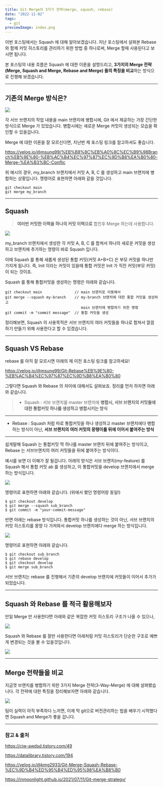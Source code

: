 ```yaml
---
title: Git Merge의 3가기 전략(merge, squash, rebase)
date: "2022-11-02"
tags:
  - git
previewImage: index.png
---
```


이번 포스팅에서는 Squash 에 대해 알아보겠습니다. 지난 포스팅에서 살펴본 Rebase 와 함께 커밋 히스토리를 관리하기 위한 방법 중 하나로써, Merge 할때 사용된다고 보시면 됩니다.

본 포스팅의 내용 흐름은 Squash 에 대한 이론을 설명드리고, **3가지의 Merge 전략(Merge, Squash and Merge, Rebase and Merge) 들의 특징을 비교**하는 방식으로 진행해 보겠습니다.

---

## 기존의 Merge 방식은?

![](https://velog.velcdn.com/images/msung99/post/78e6ae6a-3fdd-4b69-b359-7d5c795d4a75/image.png)

각 서브 브랜치의 작업 내용을 main 브랜치에 병합시에, Git 에서 제공하는 가장 간단한 방식으로 Merge 가 있었습니다. 병합시에는 새로운 Merge 커밋이 생성되는 모습을 확인할 수 있을겁니다.

Merge 에 대한 이론을 잘 모르신다면, 지난번 제 포스팅 링크를 참고하셔도 좋습니다.

https://velog.io/@msung99/%EB%B8%8C%EB%A0%8C%EC%B9%98Branch%EB%9E%80-%EB%AC%B4%EC%97%87%EC%9D%B8%EA%B0%80-Merge-%EA%B3%BC-Conflic

위 예시의 경우, my_branch 브랜치에서 커밋 A, B, C 를 생성하고 main 브랜치에 병합하는 상황입니다. 명령어로 표현하면 아래와 같을 것입니다.

```
git checkout main
git merge my_branch
```

---

## Squash

> **여러번 커밋한 이력을 하나의 커밋 이력으로** 합친후 Merge 하는데 사용합니다.

![](https://velog.velcdn.com/images/msung99/post/07bf5f64-504d-4049-a917-31cac47ca1c6/image.png)

my_branch 브랜치에서 생성한 각 커밋 A, B, C 를 합쳐서 하나의 새로운 커밋을 생성하고 브랜치에 추가하는 명령이 바로 Squash 입니다.

이때 Squash 를 통해 새롭게 생성된 통합 커밋(커밋 A+B+C) 은 부모 커밋을 하나만 가지게 됩니다. 즉, Init 이라는 커밋이 있을때 통합 커밋은 Init 가 직전 커밋(부모 커밋) 이 되는 것이죠.

Squash 를 통해 통합커밋을 생성하는 명령은 아래와 같습니다.

```
git checkout main               // main 브랜치로 이동해서
git merge --squash my-branch    // my-branch 브랜치에 대한 통합 커밋을 생성하고
                                   main 브랜치에 병합하기 위한 명령
git commit -m "commit message"  // 통합 커밋을 생성
```

정리해보면, Squash 의 사용목적은 서브 브랜치의 여러 커밋들을 하나로 합쳐서 깔끔하기 만들기 위해 사용한다고 할 수 있겠습니다.

---

## Squash VS Rebase

rebase 를 아직 잘 모르시면 아래의 제 이전 포스팅 링크를 참고하세요!

https://velog.io/@msung99/Git-Rebase%EB%9E%80-%EB%AC%B4%EC%97%87%EC%9D%B8%EA%B0%80

그렇다면 Squash 와 Rebase 의 차이에 대해서도 살펴보죠.
정리를 먼저 하자면 아래와 같습니다.

> - Squash : 서브 브랜치를 master 브랜치에 **병합시, 서브 브랜치의 커밋들에 대한 통합커밋 하나를 생성하고 병합시키는 방식**

---

- Rebase : Squash 처럼 따로 통합커밋을 하나 생성하고 master 브랜치에다 병합하는 방식이 아닌, **서브 브랜치의 여러 커밋의 뭉탱이를 뒤에 이어서 붙여주는 방식**

---

쉽게말해 Squash 는 통합커밋 딱 하나를 master 브랜치 뒤에 붙여주는 방식이고, Rebase 는 서브브랜치의 여러 커밋들을 뒤에 붙여주는 방식이다.

예시를 보면 더 이해가 잘 될겁니다. 아래의 방식은 서브 브랜치(my-feature) 를 Squash 해서 통합 커밋 ab 를 생성하고, 이 통합커밋을 develop 브랜치에서 merge 하는 방식입니다.

![](https://velog.velcdn.com/images/msung99/post/f0bf52d6-d461-4c7f-9381-878a47450aa4/image.png)

명령어로 표현하면 아래와 같습니다. (위에서 봤던 명령어랑 동일!)

```
$ git checkout develop
$ git merge --squash sub_branch
$ git commit -m "your-commit-message"
```

반면 아래는 rebase 방식입니다. 통합커밋 하나를 생성하는 것이 아닌, 서브 브랜치의 커밋 히스토리를 몽땅 다 가져와서 develop 브랜치에다 merge 하는 방식입니다.

![](https://velog.velcdn.com/images/msung99/post/a19c6950-46b1-41e4-aca6-ba416331e722/image.png)

명령어로 표현하면 아래와 같습니다.

```
$ git checkout sub_branch
$ git rebase develop
$ git checkout develop
$ git merge sub_branch
```

서브 브랜치는 rebase 를 진행해서 기존의 develop 브랜치에 커밋들이 이어서 추가가 되었습니다.

---

## Squash 와 Rebase 를 적극 활용해보자

만일 Merge 만 사용한다면 아래와 같은 복잡한 커밋 히스토리 구조가 나올 수 있으나,

![](https://velog.velcdn.com/images/msung99/post/202c180d-244f-4b1b-aa17-2900f2ee2502/image.png)

Squash 와 Rebase 를 잘만 사용한다면 아래처럼 커밋 히스토리가 단순한 구조로 예쁘게 변경되는 것을 볼 수 있을것입니다.

![](https://velog.velcdn.com/images/msung99/post/234bd264-c052-405d-839e-d02e6cf022a8/image.png)

---

## Merge 전략들을 비교

지금껏 브랜치를 병합하기 위한 3가지 Merge 전략(3-Way-Merge) 에 대해 살펴봤습니다. 각 전략에 대한 특징을 정리해보자면 아래와 같습니다.

![](https://velog.velcdn.com/images/msung99/post/5976f35f-38ef-4c08-8b14-b5023f2096d7/image.png)

팀이 실력이 아직 부족하다 느끼면, 이제 막 git으로 버전관리하는 법을 배우기 시작했다면 Squash and Merge가 좋을 겁니다.

---

### 참고 & 출처

https://cjw-awdsd.tistory.com/49

https://datalibrary.tistory.com/194

https://velog.io/@kmg2933/Git-Merge-Squash-Rebase-%EC%9D%B4%ED%95%B4%ED%95%98%EA%B8%B0

https://inmoonlight.github.io/2021/07/11/Git-merge-strategy/
